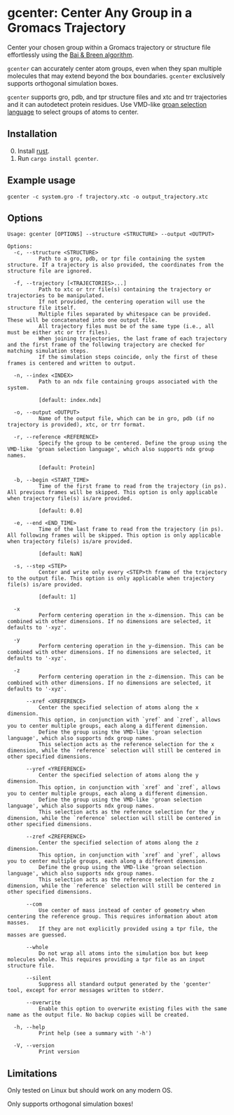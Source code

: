 # gcenter: Center Any Group in a Gromacs Trajectory 

Center your chosen group within a Gromacs trajectory or structure file effortlessly using the [Bai & Breen algorithm](https://doi.org/10.1080/2151237X.2008.10129266).

`gcenter` can accurately center atom groups, even when they span multiple molecules that may extend beyond the box boundaries. `gcenter` exclusively supports orthogonal simulation boxes.

`gcenter` supports gro, pdb, and tpr structure files and xtc and trr trajectories and it can autodetect protein residues. Use VMD-like [groan selection language](https://docs.rs/groan_rs/latest/groan_rs/#groan-selection-language) to select groups of atoms to center.

## Installation

0) Install [rust](https://www.rust-lang.org/tools/install).
1) Run `cargo install gcenter`.

## Example usage

```
gcenter -c system.gro -f trajectory.xtc -o output_trajectory.xtc
```

## Options

```text
Usage: gcenter [OPTIONS] --structure <STRUCTURE> --output <OUTPUT>

Options:
  -c, --structure <STRUCTURE>
          Path to a gro, pdb, or tpr file containing the system structure. If a trajectory is also provided, the coordinates from the structure file are ignored.

  -f, --trajectory [<TRAJECTORIES>...]
          Path to xtc or trr file(s) containing the trajectory or trajectories to be manipulated. 
          If not provided, the centering operation will use the structure file itself.
          Multiple files separated by whitespace can be provided. These will be concatenated into one output file.
          All trajectory files must be of the same type (i.e., all must be either xtc or trr files).
          When joining trajectories, the last frame of each trajectory and the first frame of the following trajectory are checked for matching simulation steps. 
          If the simulation steps coincide, only the first of these frames is centered and written to output.

  -n, --index <INDEX>
          Path to an ndx file containing groups associated with the system.
          
          [default: index.ndx]

  -o, --output <OUTPUT>
          Name of the output file, which can be in gro, pdb (if no trajectory is provided), xtc, or trr format.

  -r, --reference <REFERENCE>
          Specify the group to be centered. Define the group using the VMD-like 'groan selection language', which also supports ndx group names.
          
          [default: Protein]

  -b, --begin <START_TIME>
          Time of the first frame to read from the trajectory (in ps). All previous frames will be skipped. This option is only applicable when trajectory file(s) is/are provided.
          
          [default: 0.0]

  -e, --end <END_TIME>
          Time of the last frame to read from the trajectory (in ps). All following frames will be skipped. This option is only applicable when trajectory file(s) is/are provided.
          
          [default: NaN]

  -s, --step <STEP>
          Center and write only every <STEP>th frame of the trajectory to the output file. This option is only applicable when trajectory file(s) is/are provided.
          
          [default: 1]

  -x
          Perform centering operation in the x-dimension. This can be combined with other dimensions. If no dimensions are selected, it defaults to '-xyz'.

  -y
          Perform centering operation in the y-dimension. This can be combined with other dimensions. If no dimensions are selected, it defaults to '-xyz'.

  -z
          Perform centering operation in the z-dimension. This can be combined with other dimensions. If no dimensions are selected, it defaults to '-xyz'.

      --xref <XREFERENCE>
          Center the specified selection of atoms along the x dimension. 
          This option, in conjunction with `yref` and `zref`, allows you to center multiple groups, each along a different dimension. 
          Define the group using the VMD-like 'groan selection language', which also supports ndx group names. 
          This selection acts as the reference selection for the x dimension, while the `reference` selection will still be centered in other specified dimensions.

      --yref <YREFERENCE>
          Center the specified selection of atoms along the y dimension. 
          This option, in conjunction with `xref` and `zref`, allows you to center multiple groups, each along a different dimension. 
          Define the group using the VMD-like 'groan selection language', which also supports ndx group names. 
          This selection acts as the reference selection for the y dimension, while the `reference` selection will still be centered in other specified dimensions.

      --zref <ZREFERENCE>
          Center the specified selection of atoms along the z dimension. 
          This option, in conjunction with `xref` and `yref`, allows you to center multiple groups, each along a different dimension. 
          Define the group using the VMD-like 'groan selection language', which also supports ndx group names. 
          This selection acts as the reference selection for the z dimension, while the `reference` selection will still be centered in other specified dimensions.

      --com
          Use center of mass instead of center of geometry when centering the reference group. This requires information about atom masses. 
          If they are not explicitly provided using a tpr file, the masses are guessed.

      --whole
          Do not wrap all atoms into the simulation box but keep molecules whole. This requires providing a tpr file as an input structure file.

      --silent
          Suppress all standard output generated by the 'gcenter' tool, except for error messages written to stderr.

      --overwrite
          Enable this option to overwrite existing files with the same name as the output file. No backup copies will be created.

  -h, --help
          Print help (see a summary with '-h')

  -V, --version
          Print version
```

## Limitations

Only tested on Linux but should work on any modern OS.

Only supports orthogonal simulation boxes!